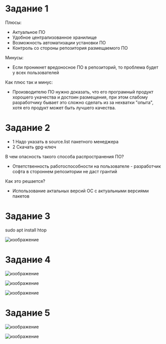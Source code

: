 # Задание 1
Плюсы:
 + Актуальное ПО
 + Удобное централизованное хранилище
 + Возможность автоматизации установки ПО
 + Контроль со стороны репозитория размещаемого ПО
 
Минусы:
 + Если проникнет вредоносное ПО в репозиторий, то проблема будет у всех пользователей
 
Как плюс так и минус:
+ Производителю ПО нужно доказать, что его програмный продукт хорошего укачества и достоин размещения, при этом слабому разработчику бывает это сложно сделать из за нехватки "опыта", хотя его продукт может быть лучшего качества.

# Задание 2
- 1 Надо указать в source.list пакетного менеджера
- 2 Скачать gpg-ключ

 В чем опасность такого способа распространения ПО?
-  Ответственность работоспособности на пользователе - разработчик софта в стороннем репозитории не даст грантий

Как это решается?
- Использование актальных версий ОС с актуальными версиями пакетов

# Задание 3
 
 sudo apt install htop
 
 ![изображение](https://user-images.githubusercontent.com/107613708/183360969-59c7fc25-5a28-418e-a31c-6dd5bb150ccc.png)

# Задание 4

![изображение](https://user-images.githubusercontent.com/107613708/183364554-50fddbf5-9fbb-44f8-a5c3-51981d3593be.png)

![изображение](https://user-images.githubusercontent.com/107613708/183364700-ce6ebc4c-2382-413f-9a3c-9861a21e2f7d.png)

![изображение](https://user-images.githubusercontent.com/107613708/183365685-fd5d02bd-b7c8-4abd-b791-07aa75fe6c6d.png)

# Задание 5

![изображение](https://user-images.githubusercontent.com/107613708/183370140-f13c5540-e1fd-4ae8-a60f-4a51c77ef95f.png)

![изображение](https://user-images.githubusercontent.com/107613708/183370453-e76fa8aa-48d5-4f99-8111-83ff973a21dd.png)





 
